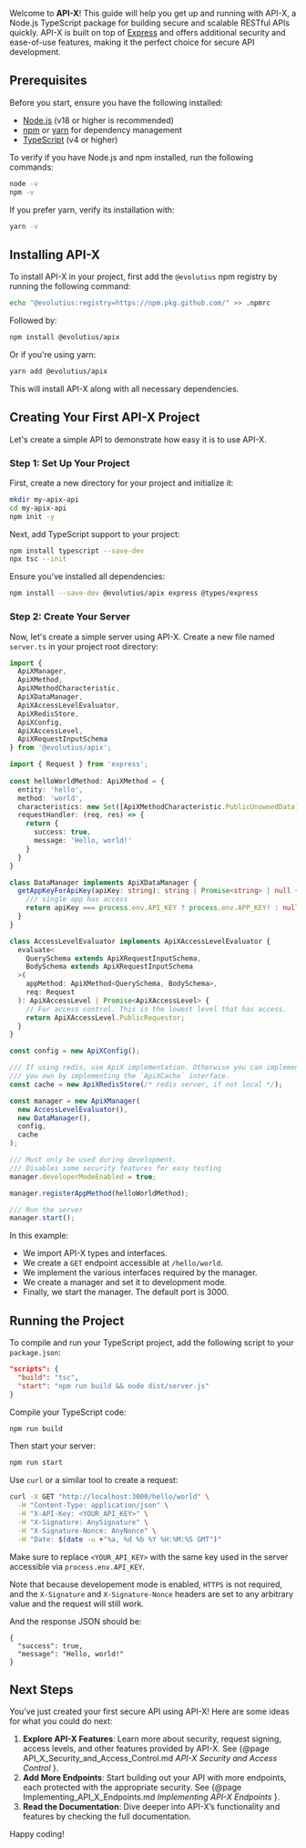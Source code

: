 Welcome to **API-X**! This guide will help you get up and running with API-X, a Node.js TypeScript package for building secure and scalable RESTful APIs quickly. API-X is built on top of [Express](https://expressjs.com/) and offers additional security and ease-of-use features, making it the perfect choice for secure API development.

## Prerequisites

Before you start, ensure you have the following installed:

- [Node.js](https://nodejs.org/) (v18 or higher is recommended)
- [npm](https://www.npmjs.com/) or [yarn](https://yarnpkg.com/) for dependency management
- [TypeScript](https://www.typescriptlang.org/) (v4 or higher)

To verify if you have Node.js and npm installed, run the following commands:

```sh
node -v
npm -v
```

If you prefer yarn, verify its installation with:

```sh
yarn -v
```

## Installing API-X

To install API-X in your project, first add the `@evolutius` npm registry by running the following command:

```sh
echo "@evolutius:registry=https://npm.pkg.github.com/" >> .npmrc
```

Followed by:
```sh
npm install @evolutius/apix
```

Or if you're using yarn:

```sh
yarn add @evolutius/apix
```

This will install API-X along with all necessary dependencies.

## Creating Your First API-X Project

Let's create a simple API to demonstrate how easy it is to use API-X.

### Step 1: Set Up Your Project

First, create a new directory for your project and initialize it:

```sh
mkdir my-apix-api
cd my-apix-api
npm init -y
```

Next, add TypeScript support to your project:

```sh
npm install typescript --save-dev
npx tsc --init
```

Ensure you've installed all dependencies:

```sh
npm install --save-dev @evolutius/apix express @types/express
```

### Step 2: Create Your Server

Now, let's create a simple server using API-X. Create a new file named `server.ts` in your project root directory:

```typescript
import {
  ApiXManager,
  ApiXMethod,
  ApiXMethodCharacteristic,
  ApiXDataManager,
  ApiXAccessLevelEvaluator,
  ApiXRedisStore,
  ApiXConfig,
  ApiXAccessLevel,
  ApiXRequestInputSchema
} from '@evolutius/apix';

import { Request } from 'express';
  
const helloWorldMethod: ApiXMethod = {
  entity: 'hello',
  method: 'world',
  characteristics: new Set([ApiXMethodCharacteristic.PublicUnownedData]),
  requestHandler: (req, res) => {
    return {
      success: true,
      message: 'Hello, world!'
    }
  }
}

class DataManager implements ApiXDataManager {
  getAppKeyForApiKey(apiKey: string): string | Promise<string> | null {
    /// single app has access
    return apiKey === process.env.API_KEY ? process.env.APP_KEY! : null;
  }
}

class AccessLevelEvaluator implements ApiXAccessLevelEvaluator {
  evaluate<
    QuerySchema extends ApiXRequestInputSchema,
    BodySchema extends ApiXRequestInputSchema
  >(
    appMethod: ApiXMethod<QuerySchema, BodySchema>,
    req: Request
  ): ApiXAccessLevel | Promise<ApiXAccessLevel> {
    // For access control. This is the lowest level that has access.
    return ApiXAccessLevel.PublicRequestor;
  }
}

const config = new ApiXConfig();

/// If using redis, use ApiX implementation. Otherwise you can implement
/// you own by implementing the `ApiXCache` interface.
const cache = new ApiXRedisStore(/* redis server, if not local */);

const manager = new ApiXManager(
  new AccessLevelEvaluator(),
  new DataManager(),
  config,
  cache
);

/// Must only be used during development.
/// Disables some security features for easy testing
manager.developerModeEnabled = true;

manager.registerAppMethod(helloWorldMethod);

/// Run the server
manager.start();
```

In this example:

- We import API-X types and interfaces.
- We create a `GET` endpoint accessible at `/hello/world`.
- We implement the various interfaces required by the manager.
- We create a manager and set it to development mode.
- Finally, we start the manager. The default port is 3000.

## Running the Project

To compile and run your TypeScript project, add the following script to your `package.json`:

```json
"scripts": {
  "build": "tsc",
  "start": "npm run build && node dist/server.js"
}
```

Compile your TypeScript code:

```sh
npm run build
```

Then start your server:

```sh
npm run start
```

Use `curl` or a similar tool to create a request:

```sh
curl -X GET "http://localhost:3000/hello/world" \
  -H "Content-Type: application/json" \
  -H "X-API-Key: <YOUR_API_KEY>" \
  -H "X-Signature: AnySignature" \
  -H "X-Signature-Nonce: AnyNonce" \
  -H "Date: $(date -u +"%a, %d %b %Y %H:%M:%S GMT")"
```

Make sure to replace `<YOUR_API_KEY>` with the same key used in the server accessible via `process.env.API_KEY`.

Note that because developement mode is enabled, `HTTPS` is not required, and the `X-Signature` and `X-Signature-Nonce` headers are set to any arbitrary value and the request will still work.

And the response JSON should be:
```
{
  "success": true,
  "message": "Hello, world!"
}
```

## Next Steps

You’ve just created your first secure API using API-X! Here are some ideas for what you could do next:

1. **Explore API-X Features**: Learn more about security, request signing, access levels, and other features provided by API-X. See {@page API_X_Security_and_Access_Control.md _API-X Security and Access Control_ }.
2. **Add More Endpoints**: Start building out your API with more endpoints, each protected with the appropriate security. See {@page Implementing_API_X_Endpoints.md _Implementing API-X Endpoints_ }.
3. **Read the Documentation**: Dive deeper into API-X’s functionality and features by checking the full documentation.

Happy coding!
